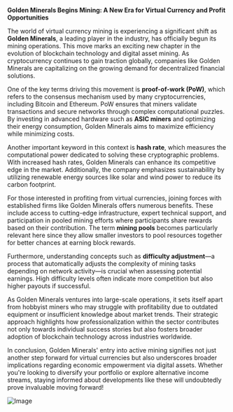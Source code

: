 **Golden Minerals Begins Mining: A New Era for Virtual Currency and Profit Opportunities**

The world of virtual currency mining is experiencing a significant shift as **Golden Minerals**, a leading player in the industry, has officially begun its mining operations. This move marks an exciting new chapter in the evolution of blockchain technology and digital asset mining. As cryptocurrency continues to gain traction globally, companies like Golden Minerals are capitalizing on the growing demand for decentralized financial solutions.

One of the key terms driving this movement is **proof-of-work (PoW)**, which refers to the consensus mechanism used by many cryptocurrencies, including Bitcoin and Ethereum. PoW ensures that miners validate transactions and secure networks through complex computational puzzles. By investing in advanced hardware such as **ASIC miners** and optimizing their energy consumption, Golden Minerals aims to maximize efficiency while minimizing costs.

Another important keyword in this context is **hash rate**, which measures the computational power dedicated to solving these cryptographic problems. With increased hash rates, Golden Minerals can enhance its competitive edge in the market. Additionally, the company emphasizes sustainability by utilizing renewable energy sources like solar and wind power to reduce its carbon footprint.

For those interested in profiting from virtual currencies, joining forces with established firms like Golden Minerals offers numerous benefits. These include access to cutting-edge infrastructure, expert technical support, and participation in pooled mining efforts where participants share rewards based on their contribution. The term **mining pools** becomes particularly relevant here since they allow smaller investors to pool resources together for better chances at earning block rewards.

Furthermore, understanding concepts such as **difficulty adjustment**—a process that automatically adjusts the complexity of mining tasks depending on network activity—is crucial when assessing potential earnings. High difficulty levels often indicate more competition but also higher payouts if successful.

As Golden Minerals ventures into large-scale operations, it sets itself apart from hobbyist miners who may struggle with profitability due to outdated equipment or insufficient knowledge about market trends. Their strategic approach highlights how professionalization within the sector contributes not only towards individual success stories but also fosters broader adoption of blockchain technology across industries worldwide.

In conclusion, Golden Minerals' entry into active mining signifies not just another step forward for virtual currencies but also underscores broader implications regarding economic empowerment via digital assets. Whether you're looking to diversify your portfolio or explore alternative income streams, staying informed about developments like these will undoubtedly prove invaluable moving forward!

![Image](https://github.com/user-attachments/assets/31692037-0104-4703-abd1-696b6a7dd41b)